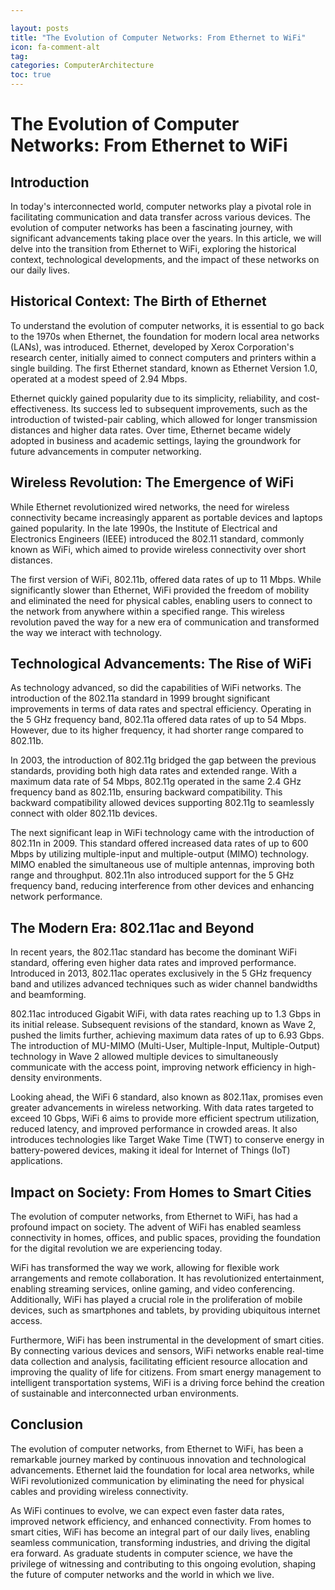```yaml
---

layout: posts
title: "The Evolution of Computer Networks: From Ethernet to WiFi"
icon: fa-comment-alt
tag:      
categories: ComputerArchitecture
toc: true
---
```




# The Evolution of Computer Networks: From Ethernet to WiFi

## Introduction

In today's interconnected world, computer networks play a pivotal role in facilitating communication and data transfer across various devices. The evolution of computer networks has been a fascinating journey, with significant advancements taking place over the years. In this article, we will delve into the transition from Ethernet to WiFi, exploring the historical context, technological developments, and the impact of these networks on our daily lives.

## Historical Context: The Birth of Ethernet

To understand the evolution of computer networks, it is essential to go back to the 1970s when Ethernet, the foundation for modern local area networks (LANs), was introduced. Ethernet, developed by Xerox Corporation's research center, initially aimed to connect computers and printers within a single building. The first Ethernet standard, known as Ethernet Version 1.0, operated at a modest speed of 2.94 Mbps.

Ethernet quickly gained popularity due to its simplicity, reliability, and cost-effectiveness. Its success led to subsequent improvements, such as the introduction of twisted-pair cabling, which allowed for longer transmission distances and higher data rates. Over time, Ethernet became widely adopted in business and academic settings, laying the groundwork for future advancements in computer networking.

## Wireless Revolution: The Emergence of WiFi

While Ethernet revolutionized wired networks, the need for wireless connectivity became increasingly apparent as portable devices and laptops gained popularity. In the late 1990s, the Institute of Electrical and Electronics Engineers (IEEE) introduced the 802.11 standard, commonly known as WiFi, which aimed to provide wireless connectivity over short distances.

The first version of WiFi, 802.11b, offered data rates of up to 11 Mbps. While significantly slower than Ethernet, WiFi provided the freedom of mobility and eliminated the need for physical cables, enabling users to connect to the network from anywhere within a specified range. This wireless revolution paved the way for a new era of communication and transformed the way we interact with technology.

## Technological Advancements: The Rise of WiFi

As technology advanced, so did the capabilities of WiFi networks. The introduction of the 802.11a standard in 1999 brought significant improvements in terms of data rates and spectral efficiency. Operating in the 5 GHz frequency band, 802.11a offered data rates of up to 54 Mbps. However, due to its higher frequency, it had shorter range compared to 802.11b.

In 2003, the introduction of 802.11g bridged the gap between the previous standards, providing both high data rates and extended range. With a maximum data rate of 54 Mbps, 802.11g operated in the same 2.4 GHz frequency band as 802.11b, ensuring backward compatibility. This backward compatibility allowed devices supporting 802.11g to seamlessly connect with older 802.11b devices.

The next significant leap in WiFi technology came with the introduction of 802.11n in 2009. This standard offered increased data rates of up to 600 Mbps by utilizing multiple-input and multiple-output (MIMO) technology. MIMO enabled the simultaneous use of multiple antennas, improving both range and throughput. 802.11n also introduced support for the 5 GHz frequency band, reducing interference from other devices and enhancing network performance.

## The Modern Era: 802.11ac and Beyond

In recent years, the 802.11ac standard has become the dominant WiFi standard, offering even higher data rates and improved performance. Introduced in 2013, 802.11ac operates exclusively in the 5 GHz frequency band and utilizes advanced techniques such as wider channel bandwidths and beamforming.

802.11ac introduced Gigabit WiFi, with data rates reaching up to 1.3 Gbps in its initial release. Subsequent revisions of the standard, known as Wave 2, pushed the limits further, achieving maximum data rates of up to 6.93 Gbps. The introduction of MU-MIMO (Multi-User, Multiple-Input, Multiple-Output) technology in Wave 2 allowed multiple devices to simultaneously communicate with the access point, improving network efficiency in high-density environments.

Looking ahead, the WiFi 6 standard, also known as 802.11ax, promises even greater advancements in wireless networking. With data rates targeted to exceed 10 Gbps, WiFi 6 aims to provide more efficient spectrum utilization, reduced latency, and improved performance in crowded areas. It also introduces technologies like Target Wake Time (TWT) to conserve energy in battery-powered devices, making it ideal for Internet of Things (IoT) applications.

## Impact on Society: From Homes to Smart Cities

The evolution of computer networks, from Ethernet to WiFi, has had a profound impact on society. The advent of WiFi has enabled seamless connectivity in homes, offices, and public spaces, providing the foundation for the digital revolution we are experiencing today.

WiFi has transformed the way we work, allowing for flexible work arrangements and remote collaboration. It has revolutionized entertainment, enabling streaming services, online gaming, and video conferencing. Additionally, WiFi has played a crucial role in the proliferation of mobile devices, such as smartphones and tablets, by providing ubiquitous internet access.

Furthermore, WiFi has been instrumental in the development of smart cities. By connecting various devices and sensors, WiFi networks enable real-time data collection and analysis, facilitating efficient resource allocation and improving the quality of life for citizens. From smart energy management to intelligent transportation systems, WiFi is a driving force behind the creation of sustainable and interconnected urban environments.

## Conclusion

The evolution of computer networks, from Ethernet to WiFi, has been a remarkable journey marked by continuous innovation and technological advancements. Ethernet laid the foundation for local area networks, while WiFi revolutionized communication by eliminating the need for physical cables and providing wireless connectivity.

As WiFi continues to evolve, we can expect even faster data rates, improved network efficiency, and enhanced connectivity. From homes to smart cities, WiFi has become an integral part of our daily lives, enabling seamless communication, transforming industries, and driving the digital era forward. As graduate students in computer science, we have the privilege of witnessing and contributing to this ongoing evolution, shaping the future of computer networks and the world in which we live.